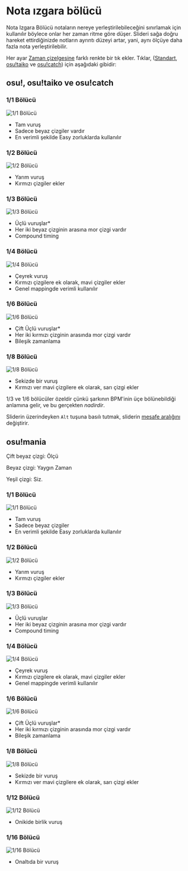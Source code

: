 # Nota ızgara bölücü

Nota Izgara Bölücü notaların nereye yerleştirilebileceğini sınırlamak için kullanılır böylece onlar her zaman ritme göre düşer. Slideri sağa doğru hareket ettirdiğinizde notların ayrıntı düzeyi artar, yani, aynı ölçüye daha fazla nota yerleştirilebilir.

Her ayar [Zaman çizelgesine](/wiki/Beatmap_Editor/Timelines) farklı renkte bir tık ekler. Tıklar, ([Standart](/wiki/Game_Modes/osu!), [osu!taiko](/wiki/Game_Modes/osu!taiko) ve [osu!catch](/wiki/Game_Modes/osu!catch)) için aşağıdaki gibidir:

## osu!, osu!taiko ve osu!catch

### 1/1 Bölücü

![1/1 Bölücü](/wiki/shared/BSD_1_1b.jpg "1/1 Bölücü")

- Tam vuruş
- Sadece beyaz çizgiler vardır
- En verimli şekilde Easy zorluklarda kullanılır

### 1/2 Bölücü

![1/2 Bölücü](/wiki/shared/BSD_1_2.jpg "1/2 Bölücü")

- Yarım vuruş
- Kırmızı çizgiler ekler

### 1/3 Bölücü

![1/3 Bölücü](/wiki/shared/BSD_1_3.jpg "1/3 Bölücü")

- Üçlü vuruşlar*
- Her iki beyaz çizginin arasına mor çizgi vardır
- Compound timing

### 1/4 Bölücü

![1/4 Bölücü](/wiki/shared/BSD_1_4.jpg "1/4 Bölücü")

- Çeyrek vuruş
- Kırmızı çizgilere ek olarak, mavi çizgiler ekler
- Genel mappingde verimli kullanılır

### 1/6 Bölücü

![1/6 Bölücü](/wiki/shared/BSD_1_6.jpg "1/6 Bölücü")

- Çift Üçlü vuruşlar*
- Her iki kırmızı çizginin arasında mor çizgi vardır
- Bileşik zamanlama

### 1/8 Bölücü

![1/8 Bölücü](/wiki/shared/BSD_1_8.jpg "1/8 Bölücü")

- Sekizde bir vuruş
- Kırmızı ver mavi çizgilere ek olarak, sarı çizgi ekler

1/3 ve  1/6 bölücüler özeldir çünkü şarkının BPM'inin üçe bölünebildiği anlamına gelir, ve bu gerçekten *nadirdir*.

Sliderin üzerindeyken `Alt` tuşuna basılı tutmak, sliderin [mesafe aralığını](/wiki/Beatmap_Editor/Distance_Snap) değiştirir.

## osu!mania

Çift beyaz çizgi: Ölçü

Beyaz çizgi: Yaygın Zaman

Yeşil çizgi: Siz.

### 1/1 Bölücü

![1/1 Bölücü](/wiki/shared/1_1_m.jpg "1/1 Bölücü")

- Tam vuruş
- Sadece  beyaz çizgiler
- En verimli şekilde Easy zorluklarda kullanılır

### 1/2 Bölücü

![1/2 Bölücü](/wiki/shared/1_2_m.jpg "1/2 Bölücü")

- Yarım vuruş
- Kırmızı çizgiler ekler

### 1/3 Bölücü

![1/3 Bölücü](/wiki/shared/1_3_m.jpg "1/3 Bölücü")

- Üçlü vuruşlar
- Her iki beyaz çizginin arasına mor çizgi vardır
- Compound timing

### 1/4 Bölücü

![1/4 Bölücü](/wiki/shared/1_4_m.jpg "1/4 Bölücü")

- Çeyrek vuruş
- Kırmızı çizgilere ek olarak, mavi çizgiler ekler
- Genel mappingde verimli kullanılır

### 1/6 Bölücü

![1/6 Bölücü](/wiki/shared/1_6_m.jpg "1/6 Bölücü")

- Çift Üçlü vuruşlar*
- Her iki kırmızı çizginin arasında mor çizgi vardır
- Bileşik zamanlama

### 1/8 Bölücü

![1/8 Bölücü](/wiki/shared/1_8_m.jpg "1/8 Bölücü")

- Sekizde bir vuruş
- Kırmızı ver mavi çizgilere ek olarak, sarı çizgi ekler

### 1/12 Bölücü

![1/12 Bölücü](/wiki/shared/1_12_m.jpg "1/12 Bölücü")

- Onikide birlik vuruş

### 1/16 Bölücü

![1/16 Bölücü](/wiki/shared/1_16_m.jpg "1/16 Bölücü")

- Onaltıda bir vuruş
